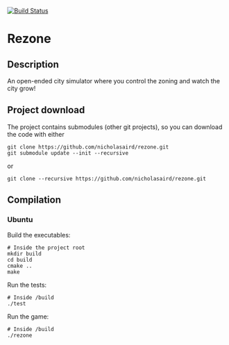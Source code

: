 [![Build Status](https://img.shields.io/travis/nicholasaird/rezone/master.svg?style=flat-square)](https://travis-ci.org/nicholasaird/rezone)

# Rezone

## Description
An open-ended city simulator where you control the zoning and watch the city grow!

## Project download
The project contains submodules (other git projects), so you can download the code with either
```shell
git clone https://github.com/nicholasaird/rezone.git
git submodule update --init --recursive
```
or
```shell
git clone --recursive https://github.com/nicholasaird/rezone.git
```

## Compilation

### Ubuntu
Build the executables:
```shell
# Inside the project root
mkdir build
cd build
cmake ..
make
```

Run the tests:
```shell
# Inside /build
./test
```

Run the game:
```shell
# Inside /build
./rezone
```
